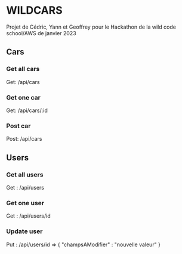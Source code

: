 # WILDCARS

Projet de Cédric, Yann et Geoffrey pour le Hackathon de la wild code school/AWS de janvier 2023

## **Cars**

### Get all cars

Get: /api/cars

### Get one car

Get: /api/cars/:id

### Post car

Post: /api/cars

## **Users**

### Get all users

Get : /api/users

### Get one user

Get : /api/users/id

### Update user

Put : /api/users/id
=> {
"champsAModifier" : "nouvelle valeur"
}
